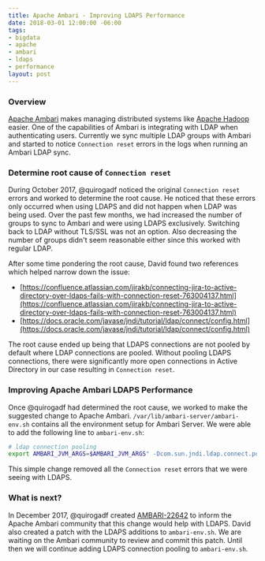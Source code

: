 ```yaml
---
title: Apache Ambari - Improving LDAPS Performance
date: 2018-03-01 12:00:00 -06:00
tags:
- bigdata
- apache
- ambari
- ldaps
- performance
layout: post
---
```


### Overview
[Apache Ambari](https://ambari.apache.org/) makes managing distributed systems like [Apache Hadoop](https://hadoop.apache.org/) easier. One of the capabilities of Ambari is integrating with LDAP when authenticating users. Currently we sync multiple LDAP groups with Ambari and started to notice `Connection reset` errors in the logs when running an Ambari LDAP sync.

### Determine root cause of `Connection reset`
During October 2017, @quirogadf noticed the original `Connection reset` errors and worked to determine the root cause. He noticed that these errors only occurred when using LDAPS and did not happen when LDAP was being used. Over the past few months, we had increased the number of groups to sync to Ambari and were using LDAPS exclusively. Switching back to LDAP without TLS/SSL was not an option. Also decreasing the number of groups didn't seem reasonable either since this worked with regular LDAP.

After some time pondering the root cause, David found two references which helped narrow down the issue:
* [https://confluence.atlassian.com/jirakb/connecting-jira-to-active-directory-over-ldaps-fails-with-connection-reset-763004137.html](https://confluence.atlassian.com/jirakb/connecting-jira-to-active-directory-over-ldaps-fails-with-connection-reset-763004137.html)
* [https://docs.oracle.com/javase/jndi/tutorial/ldap/connect/config.html](https://docs.oracle.com/javase/jndi/tutorial/ldap/connect/config.html)

The root cause ended up being that LDAPS connections are not pooled by default where LDAP connections are pooled. Without pooling LDAPS connections, there were significantly more open connections in Active Directory in our case resulting in `Connection reset`.

### Improving Apache Ambari LDAPS Performance
Once @quirogadf had determined the root cause, we worked to make the suggested change to Apache Ambari. `/var/lib/ambari-server/ambari-env.sh` contains all the environment setup for Ambari Server. We were able to add the following line to `ambari-env.sh`:

```bash
# ldap connection pooling
export AMBARI_JVM_ARGS=$AMBARI_JVM_ARGS" -Dcom.sun.jndi.ldap.connect.pool.protocol='plain ssl' -Dcom.sun.jndi.ldap.connect.pool.maxsize=20 -Dcom.sun.jndi.ldap.connect.pool.timeout=300000"
```

This simple change removed all the `Connection reset` errors that we were seeing with LDAPS.

### What is next?
In December 2017, @quirogadf created [AMBARI-22642](https://issues.apache.org/jira/browse/AMBARI-22642) to inform the Apache Ambari community that this change would help with LDAPS. David also created a patch with the LDAPS additions to `ambari-env.sh`. We are waiting on the Ambari community to review and commit this patch. Until then we will continue adding LDAPS connection pooling to `ambari-env.sh`.


